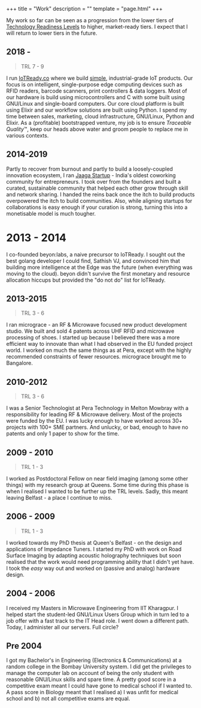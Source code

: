 +++
title = "Work"
description = ""
template = "page.html"
+++

My work so far can be seen as a progression from the lower tiers of 
[Technology Readiness Levels](https://en.wikipedia.org/wiki/Technology_readiness_level) to 
higher, market-ready tiers. I expect that I will return to lower tiers in the future. 


## 2018 -
> TRL 7 - 9

I run [IoTReady.co](https://iotready.co) where we build [simple](https://www.youtube.com/watch?v=SxdOUGdseq4),
industrial-grade IoT products. 
Our focus is on intelligent, single-purpose edge computing devices such as RFID readers,
barcode scanners, print controllers & data loggers. Most of our hardware is build using microcontrollers
and C with some built using GNU/Linux and single-board computers. Our core cloud platform is 
built using Elixir and our workflow solutions are built using Python. I spend my time between sales, marketing,
cloud infrastructure, GNU/Linux, Python and Elixir. As a (profitable) bootstrapped venture, my job is
to ensure _Traceable Quality_&#8482;, keep our heads above water and groom people to replace me in various contexts.

## 2014-2019

Partly to recover from burnout and partly to build a loosely-coupled innovation ecosystem, 
I ran [Jaaga Startup](https://jaaga.in) - India's oldest coworking community for entrepreneurs. 
I took over from the founders and built a curated, sustainable community that helped 
each other grow through skill and network sharing. I handed the reins back once the itch to build 
products overpowered the itch to build communities. Also, while aligning startups for collaborations
is easy enough if your curation is strong, turning this into a monetisable model is much tougher.

# 2013 - 2014 

I co-founded beyon:labs, a naive precursor to IoTReady. I sought out the best golang developer I could find, 
Sathish VJ, and convinced him that building more intelligence at the Edge was the future (when everything was 
moving to the cloud). beyon didn't survive the first monetary and resource allocation hiccups 
but provided the "do not do" list for IoTReady.

## 2013-2015
> TRL 3 - 6

I ran micrograce - an RF & Microwave focused new product development studio. 
We built and sold 4 patents across UHF RFID and microwave processing of shoes. 
I started up because I believed there was a more efficient way to innovate than 
what I had observed in the EU funded project world. I worked on much the same things as at Pera, except 
with the highly recommended constraints of fewer resources. micrograce brought me to Bangalore.

## 2010-2012
> TRL 3 - 6

I was a Senior Technologist at Pera Technology in Melton Mowbray with a responsibility for leading 
RF & Microwave delivery. Most of the projects were funded by the EU. I was lucky enough 
to have worked across 30+ projects with 100+ SME partners. And unlucky, or bad, enough to have
no patents and only 1 paper to show for the time.

## 2009 - 2010
> TRL 1 - 3

I worked as Postdoctoral Fellow on near field imaging (among some other things) with my 
research group at Queens. Some time during this phase is when I realised I wanted to be 
further up the TRL levels. Sadly, this meant leaving Belfast - a place I continue to miss.


## 2006 - 2009
> TRL 1 - 3

I worked towards my PhD thesis at Queen's Belfast - on the design and applications of Impedance Tuners. 
I started my PhD with work on Road Surface Imaging by adapting acoustic holography techniques
but soon realised that the work would need programming ability that I didn't yet have. I took the 
_easy_ way out and worked on (passive and analog) hardware design.


## 2004 - 2006

I received my Masters in Microwave Engineering from IIT Kharagpur. I helped start the 
student-led GNU/Linux Users Group which in turn led to a job offer with a fast track to 
the IT Head role. I went down a different path. Today, I administer all our servers. Full circle?

## Pre 2004

I got my Bachelor's in Engineering (Electronics & Communications) at a random college in the Bombay
University system. I did get the privileges to manage the computer lab on account of being the only
student with reasonable GNU/Linux skills and spare time. A pretty good score in a competitive
exam meant I could have gone to medical school if I wanted to. A pass score in Biology meant that 
I realised a) I was unfit for medical school and b) not all competitive exams are equal.
